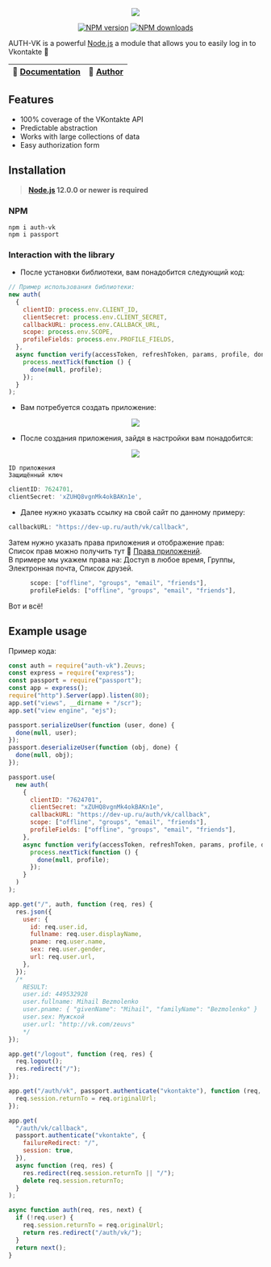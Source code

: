 <p align="center"><img src="https://s3.tproger.ru/uploads/2016/12/vk-java-auth.png"></p>
<p align="center">
<a href="https://www.npmjs.com/package/auth-vk"><img src="https://img.shields.io/npm/v/auth-vk.svg?style=flat-square" alt="NPM version"></a>
<a href="https://www.npmjs.com/package/auth-vk"><img src="https://img.shields.io/npm/dt/auth-vk.svg?style=flat-square" alt="NPM downloads"></a>
</p>

AUTH-VK is a powerful [Node.js](https://nodejs.org) a module that allows you to easily log in to Vkontakte 🚀

| 📖 [Documentation](https://www.npmjs.com/package/auth-vk) | 🤖 [Author](https://vk.com/zeuvs) |
| --------------------------------------------------------- | --------------------------------- |

## Features

- 100% coverage of the VKontakte API
- Predictable abstraction
- Works with large collections of data
- Easy authorization form

## Installation

> **[Node.js](https://nodejs.org/) 12.0.0 or newer is required**

### NPM

```
npm i auth-vk
npm i passport
```

### Interaction with the library

- После установки библиотеки, вам понадобится следующий код:

```js
// Пример использования библиотеки:
new auth(
  {
    clientID: process.env.CLIENT_ID,
    clientSecret: process.env.CLIENT_SECRET,
    callbackURL: process.env.CALLBACK_URL,
    scope: process.env.SCOPE,
    profileFields: process.env.PROFILE_FIELDS,
  },
  async function verify(accessToken, refreshToken, params, profile, done) {
    process.nextTick(function () {
      done(null, profile);
    });
  }
);
```

- Вам потребуется создать приложение:

<p align="center"><img src="https://dev-up.ru/img/start.png"></p>

- После создания приложения, зайдя в настройки вам понадобится:

<p align="center"><img src="https://dev-up.ru/img/next.png"></p>

```
ID приложения
Защищённый ключ
```

```js
clientID: 7624701,
clientSecret: 'xZUHQ8vgnMk4okBAKn1e',
```

- Далее нужно указать ссылку на свой сайт по данному примеру:

```js
callbackURL: "https://dev-up.ru/auth/vk/callback",
```

Затем нужно указать права приложения и отображение прав:<br>
Список прав можно получить тут 📖 [Права приложений](https://vk.com/dev/permissions).<br>
В примере мы укажем права на: Доступ в любое время, Группы, Электронная почта, Список друзей.

```js
      scope: ["offline", "groups", "email", "friends"],
      profileFields: ["offline", "groups", "email", "friends"],
```

Вот и всё!

## Example usage

Пример кода:

```js
const auth = require("auth-vk").Zeuvs;
const express = require("express");
const passport = require("passport");
const app = express();
require("http").Server(app).listen(80);
app.set("views", __dirname + "/scr");
app.set("view engine", "ejs");

passport.serializeUser(function (user, done) {
  done(null, user);
});
passport.deserializeUser(function (obj, done) {
  done(null, obj);
});

passport.use(
  new auth(
    {
      clientID: "7624701",
      clientSecret: "xZUHQ8vgnMk4okBAKn1e",
      callbackURL: "https://dev-up.ru/auth/vk/callback",
      scope: ["offline", "groups", "email", "friends"],
      profileFields: ["offline", "groups", "email", "friends"],
    },
    async function verify(accessToken, refreshToken, params, profile, done) {
      process.nextTick(function () {
        done(null, profile);
      });
    }
  )
);

app.get("/", auth, function (req, res) {
  res.json({
    user: {
      id: req.user.id,
      fullname: req.user.displayName,
      pname: req.user.name,
      sex: req.user.gender,
      url: req.user.url,
    },
  });
  /*
    RESULT:
    user.id: 449532928
    user.fullname: Mihail Bezmolenko
    user.pname: { "givenName": "Mihail", "familyName": "Bezmolenko" }
    user.sex: Мужской
    user.url: "http://vk.com/zeuvs"
    */
});

app.get("/logout", function (req, res) {
  req.logout();
  res.redirect("/");
});

app.get("/auth/vk", passport.authenticate("vkontakte"), function (req, res) {
  req.session.returnTo = req.originalUrl;
});

app.get(
  "/auth/vk/callback",
  passport.authenticate("vkontakte", {
    failureRedirect: "/",
    session: true,
  }),
  async function (req, res) {
    res.redirect(req.session.returnTo || "/");
    delete req.session.returnTo;
  }
);

async function auth(req, res, next) {
  if (!req.user) {
    req.session.returnTo = req.originalUrl;
    return res.redirect("/auth/vk/");
  }
  return next();
}
```
